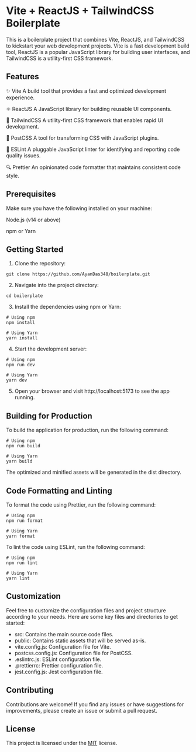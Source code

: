 
# Vite + ReactJS + TailwindCSS Boilerplate

This is a boilerplate project that combines Vite, ReactJS, and TailwindCSS to kickstart your web development projects. Vite is a fast development build tool, ReactJS is a popular JavaScript library for building user interfaces, and TailwindCSS is a utility-first CSS framework.


## Features

 ✨ Vite 
 A build tool that provides a fast and optimized development experience.

 ⚛️ ReactJS 
 A JavaScript library for building reusable UI components. 

 🎨 TailwindCSS 
 A utility-first CSS framework that enables rapid UI development. 

 🔧 PostCSS 
 A tool for transforming CSS with JavaScript plugins. 

 🚦 ESLint 
 A pluggable JavaScript linter for identifying and reporting code quality issues. 

 🔍 Prettier 
 An opinionated code formatter that maintains consistent code style.


## Prerequisites

Make sure you have the following installed on your machine:

Node.js (v14 or above)

npm or Yarn
    
## Getting Started

1. Clone the repository:
```
git clone https://github.com/AyanDas348/boilerplate.git
```
2. Navigate into the project directory:
```
cd boilerplate
```
3. Install the dependencies using npm or Yarn:
```
# Using npm
npm install

# Using Yarn
yarn install
```
4. Start the development server:
```
# Using npm
npm run dev

# Using Yarn
yarn dev
```
5. Open your browser and visit http://localhost:5173 to see the app running.


## Building for Production

To build the application for production, run the following command:
```
# Using npm
npm run build

# Using Yarn
yarn build

```
The optimized and minified assets will be generated in the dist directory.


## Code Formatting and Linting

To format the code using Prettier, run the following command:
```
# Using npm
npm run format

# Using Yarn
yarn format
```
To lint the code using ESLint, run the following command:
```
# Using npm
npm run lint

# Using Yarn
yarn lint
```


## Customization

Feel free to customize the configuration files and project structure according to your needs. Here are some key files and directories to get started:

- src: Contains the main source code files.
- public: Contains static assets that will be served as-is.
- vite.config.js: Configuration file for Vite.
- postcss.config.js: Configuration file for PostCSS.
- .eslintrc.js: ESLint configuration file.
- .prettierrc: Prettier configuration file.
- jest.config.js: Jest configuration file.


## Contributing

Contributions are welcome! If you find any issues or have suggestions for improvements, please create an issue or submit a pull request.


## License

This project is licensed under the [MIT](https://choosealicense.com/licenses/mit/) license.